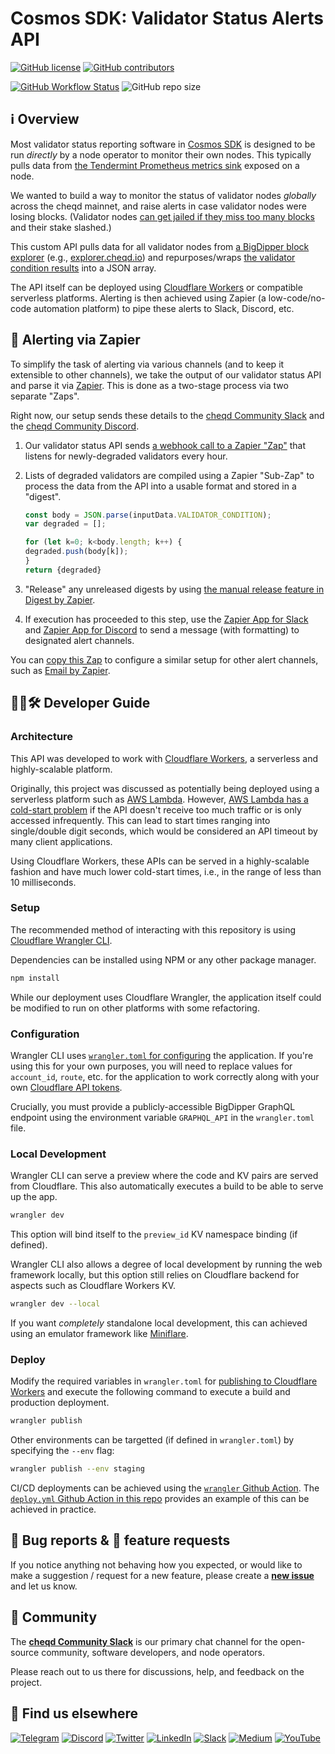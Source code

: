 # Cosmos SDK: Validator Status Alerts API

[![GitHub license](https://img.shields.io/github/license/cheqd/validator-status?color=blue&style=flat-square)](https://github.com/cheqd/validator-status/blob/main/LICENSE)
[![GitHub contributors](https://img.shields.io/github/contributors/cheqd/validator-status?label=contributors%20%E2%9D%A4%EF%B8%8F&style=flat-square)](https://github.com/cheqd/validator-status/graphs/contributors)

[![GitHub Workflow Status](https://img.shields.io/github/actions/workflow/status/cheqd/.github/dispatch.yml?label=workflows&style=flat-square)](https://github.com/cheqd/validator-status/actions/workflows/dispatch.yml) ![GitHub repo size](https://img.shields.io/github/repo-size/cheqd/validator-status?style=flat-square)

## ℹ️ Overview

Most validator status reporting software in [Cosmos SDK](https://cosmos.network/) is designed to be run *directly* by a node operator to monitor their own nodes. This typically pulls data from [the Tendermint Prometheus metrics sink](https://docs.tendermint.com/v0.34/tendermint-core/metrics.html) exposed on a node.

We wanted to build a way to monitor the status of validator nodes *globally* across the cheqd mainnet, and raise alerts in case validator nodes were losing blocks. (Validator nodes [can get jailed if they miss too many blocks](https://docs.cosmos.network/main/modules/slashing/) and their stake slashed.)

This custom API pulls data for all validator nodes from [a BigDipper block explorer](https://explorer.cheqd.io/) (e.g., [explorer.cheqd.io](https://explorer.cheqd.io/)) and repurposes/wraps [the validator condition results](https://explorer.cheqd.io/validators) into a JSON array.

The API itself can be deployed using [Cloudflare Workers](https://workers.cloudflare.com/) or compatible serverless platforms. Alerting is then achieved using Zapier (a low-code/no-code automation platform) to pipe these alerts to Slack, Discord, etc.

## 🚨 Alerting via Zapier

To simplify the task of alerting via various channels (and to keep it extensible to other channels), we take the output of our validator status API and parse it via [Zapier](https://zapier.com/). This is done as a two-stage process via two separate "Zaps".

Right now, our setup sends these details to the [cheqd Community Slack](http://cheqd.link/join-cheqd-slack) and the [cheqd Community Discord](http://cheqd.link/discord-github).

1. Our validator status API sends [a webhook call to a Zapier "Zap"](https://zapier.com/shared/d407b10516f89da18e35b97ce3ef226bca2ad741) that listens for newly-degraded validators every hour.
2. Lists of degraded validators are compiled using a Zapier "Sub-Zap" to process the data from the API into a usable format and stored in a "digest".

	```javascript
	const body = JSON.parse(inputData.VALIDATOR_CONDITION);
	var degraded = [];

	for (let k=0; k<body.length; k++) {
	degraded.push(body[k]);
	}
	return {degraded}
	```

3. "Release" any unreleased digests by using [the manual release feature in Digest by Zapier](https://zapier.com/help/create/storage-and-digests/compile-data-in-a-digest-in-zaps#release-the-content-of-the-digest).
4. If execution has proceeded to this step, use the [Zapier App for Slack](https://zapier.com/apps/slack/integrations) and [Zapier App for Discord](https://zapier.com/apps/discord/integrations) to send a message (with formatting) to designated alert channels.

You can [copy this Zap](https://zapier.com/shared/d407b10516f89da18e35b97ce3ef226bca2ad741) to configure a similar setup for other alert channels, such as [Email by Zapier](https://zapier.com/apps/email/integrations).

## 🧑‍💻🛠 Developer Guide

### Architecture

This API was developed to work with [Cloudflare Workers](https://workers.cloudflare.com/), a serverless and highly-scalable platform.

Originally, this project was discussed as potentially being deployed using a serverless platform such as [AWS Lambda](https://aws.amazon.com/lambda/). However, [AWS Lambda has a cold-start problem](https://mikhail.io/serverless/coldstarts/aws/) if the API doesn't receive too much traffic or is only accessed infrequently. This can lead to start times ranging into single/double digit seconds, which would be considered an API timeout by many client applications.

Using Cloudflare Workers, these APIs can be served in a highly-scalable fashion and have much lower cold-start times, i.e., in the range of less than 10 milliseconds.

### Setup

The recommended method of interacting with this repository is using [Cloudflare Wrangler CLI](https://developers.cloudflare.com/workers/wrangler/get-started/).

Dependencies can be installed using NPM or any other package manager.

```bash
npm install
```

While our deployment uses Cloudflare Wrangler, the application itself could be modified to run on other platforms with some refactoring.

### Configuration

Wrangler CLI uses [`wrangler.toml` for configuring](https://developers.cloudflare.com/workers/wrangler/configuration/) the application. If you're using this for your own purposes, you will need to replace values for `account_id`, `route`, etc. for the application to work correctly along with your own [Cloudflare API tokens](https://developers.cloudflare.com/api/tokens/create).

Crucially, you must provide a publicly-accessible BigDipper GraphQL endpoint using the environment variable `GRAPHQL_API` in the `wrangler.toml` file.

### Local Development

Wrangler CLI can serve a preview where the code and KV pairs are served from Cloudflare. This also automatically executes a build to be able to serve up the app.

```bash
wrangler dev
```

This option will bind itself to the `preview_id` KV namespace binding (if defined).

Wrangler CLI also allows a degree of local development by running the web framework locally, but this option still relies on Cloudflare backend for aspects such as Cloudflare Workers KV.

```bash
wrangler dev --local
```

If you want *completely* standalone local development, this can achieved using an emulator framework like [Miniflare](https://miniflare.dev/).

### Deploy

Modify the required variables in `wrangler.toml` for [publishing to Cloudflare Workers](https://developers.cloudflare.com/workers/wrangler/commands/) and execute the following command to execute a build and production deployment.

```bash
wrangler publish
```

Other environments can be targetted (if defined in `wrangler.toml`) by specifying the `--env` flag:

```bash
wrangler publish --env staging
```

CI/CD deployments can be achieved using the [`wrangler` Github Action](https://github.com/cloudflare/wrangler-action). The [`deploy.yml` Github Action in this repo](https://github.com/cheqd/validator-status/blob/main/.github/workflows/deploy.yml) provides an example of this can be achieved in practice.

## 🐞 Bug reports & 🤔 feature requests

If you notice anything not behaving how you expected, or would like to make a suggestion / request for a new feature, please create a [**new issue**](https://github.com/cheqd/validator-status/issues/new/choose) and let us know.

## 💬 Community

The [**cheqd Community Slack**](http://cheqd.link/join-cheqd-slack) is our primary chat channel for the open-source community, software developers, and node operators.

Please reach out to us there for discussions, help, and feedback on the project.

## 🙋 Find us elsewhere

[![Telegram](https://img.shields.io/badge/Telegram-2CA5E0?style=for-the-badge&logo=telegram&logoColor=white)](https://t.me/cheqd) [![Discord](https://img.shields.io/badge/Discord-7289DA?style=for-the-badge&logo=discord&logoColor=white)](http://cheqd.link/discord-github) [![Twitter](https://img.shields.io/badge/Twitter-1DA1F2?style=for-the-badge&logo=twitter&logoColor=white)](https://twitter.com/intent/follow?screen_name=cheqd_io) [![LinkedIn](https://img.shields.io/badge/LinkedIn-0077B5?style=for-the-badge&logo=linkedin&logoColor=white)](http://cheqd.link/linkedin) [![Slack](https://img.shields.io/badge/Slack-4A154B?style=for-the-badge&logo=slack&logoColor=white)](http://cheqd.link/join-cheqd-slack) [![Medium](https://img.shields.io/badge/Medium-12100E?style=for-the-badge&logo=medium&logoColor=white)](https://blog.cheqd.io) [![YouTube](https://img.shields.io/badge/YouTube-FF0000?style=for-the-badge&logo=youtube&logoColor=white)](https://www.youtube.com/channel/UCBUGvvH6t3BAYo5u41hJPzw/)
